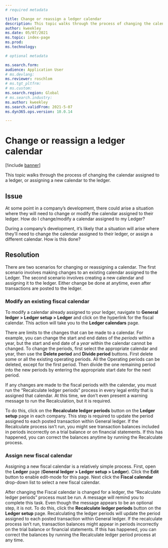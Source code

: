 ```yaml
---
# required metadata

title: Change or reassign a ledger calendar 
description: This topic walks through the process of changing the calendar assigned to a ledger, or assigning a new calendar to the ledger.  
author: kweekley
ms.date: 05/07/2021
ms.topic: index-page
ms.prod: 
ms.technology: 

# optional metadata

ms.search.form: 
audience: Application User
# ms.devlang: 
ms.reviewer: roschlom
# ms.tgt_pltfrm: 
# ms.custom: 
ms.search.region: Global 
# ms.search.industry: 
ms.author: kweekley
ms.search.validFrom: 2021-5-07
ms.dyn365.ops.version: 10.0.14

---
```


# Change or reassign a ledger calendar

[!include [banner](../includes/banner.md)]

This topic walks through the process of changing the calendar assigned to a ledger, or assigning a new calendar to the ledger. 

## Issue

At some point in a company’s development, there could arise a situation where they will need to change or modify the calendar assigned to their ledger. How do I change/modify a calendar assigned to my Ledger?

During a company’s development, it’s likely that a situation will arise where they’ll need to change the calendar assigned to their ledger, or assign a different calendar. How is this done? 

## Resolution

There are two scenarios for changing or reassigning a calendar. The first scenario involves making changes to an existing calendar assigned to the Ledger. The second scenario involves creating a new calendar and assigning it to the ledger.  Either change be done at anytime, even after transactions are posted to the ledger. 

### Modify an existing fiscal calendar

To modify a calendar already assigned to your ledger, navigate to **General ledger > Ledger setup > Ledger** and click on the hyperlink for the fiscal calendar. This action will take you to the **Ledger calendars** page. 

There are limits to the changes that can be made to a calendar. For example, you can change the start and end dates of the *periods* within a year, but the start and end date of a *year* within the calendar cannot be changed.  To change the periods, first select the appropriate calendar and year, then use the **Delete period** and **Divide period** buttons.  First delete some or all the existing operating periods.  All the Operating periods can be deleted, except for the first period. Then divide the one remaining period into the new periods by entering the appropriate start date for the next period. 

If any changes are made to the fiscal periods with the calendar, you must run the “Recalculate ledger periods” process in every legal entity that is assigned that calendar. At this time, we don’t even present a warning message to run the Recalculation, but it is required.

To do this, click on the **Recalculate ledger periods** button on the **Ledger setup** page in each company. This step is required to update the period assigned to each posted transaction within General ledger. If the Recalculate process isn’t run, you might see transaction balances included in periods incorrectly on a trial balance or on financial statements. If this has happened, you can correct the balances anytime by running the Recalculate process. 

### Assign new fiscal calendar

Assigning a new fiscal calendar is a relatively simple process. First, open the **Ledger** page (**General ledger > Ledger setup > Ledger**).  Click the **Edit** button to enable edit-mode for this page. Next click the **Fiscal calendar** drop-down list to select a new fiscal calendar.

After changing the Fiscal calendar is changed for a ledger, the “Recalculate ledger periods” process must be run.  A message will remind you to complete this task.  Even though the message appears to be an optional step, it is not.  To do this, click the **Recalculate ledger periods** button on the **Ledger setup** page.  Recalculating the ledger periods will update the period assigned to each posted transaction within General ledger.  If the recalculate process isn’t run, transaction balances might appear in periods incorrectly on the trial balance or financial statements. If this has happened, you can correct the balances by running the Recalculate ledger period process at any time.

